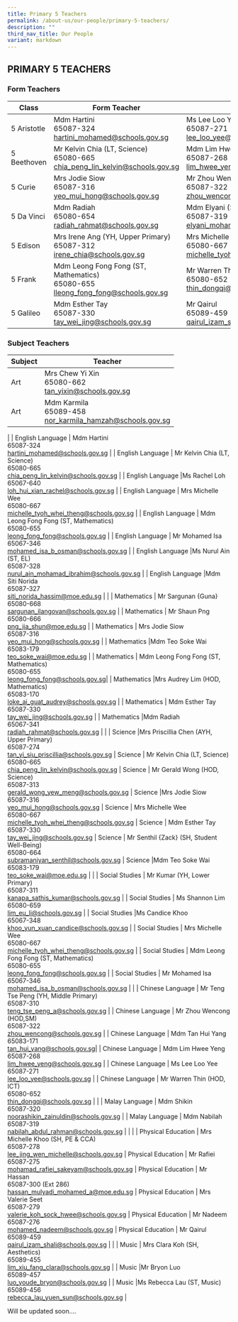 ```yaml
---
title: Primary 5 Teachers
permalink: /about-us/our-people/primary-5-teachers/
description: ""
third_nav_title: Our People
variant: markdown
---
```

## PRIMARY 5 TEACHERS

### Form Teachers

| Class | Form Teacher | Form Teacher |
|---|---|---|
| 5 Aristotle | Mdm Hartini <br>65087-324<br>[hartini_mohamed@schools.gov.sg](mailto:hartini_mohamed@schools.gov.sg) | Ms Lee Loo Yee<br>65087-271<br>[lee_loo_yee@schools.gov.sg](mailto:lee_loo_yee@schools.gov.sg) |
| 5 Beethoven | Mr Kelvin Chia (LT, Science)<br>65080-665<br>[chia_peng_lin_kelvin@schools.gov.sg](mailto:chia_peng_lin_kelvin@schools.gov.sg) | Mdm Lim Hwee Yeng<br>65087-268<br>[lim_hwee_yeng@schools.gov.sg](mailto:lim_hwee_yeng@schools.gov.sg) |
| 5 Curie |Mrs Jodie Siow<br>65087-316<br>[yeo_mui_hong@schools.gov.sg](mailto:yeo_mui_hong@schools.gov.sg) | Mr Zhou Wencong (HOD, SM)<br>65087-322<br>[zhou_wencong@schools.gov.sg](mailto:zhou_wencong@schools.gov.sg) |
| 5 Da Vinci | Mdm Radiah<br>65080-654<br>[radiah_rahmat@schools.gov.sg](mailto:radiah_rahmat@schools.gov.sg) | Mdm Elyani (ST, ML)<br>65087-319<br>[elyani_mohamed@schools.gov.sg](mailto:elyani_mohamed@schools.gov.sg) |
| 5 Edison | Mrs Irene Ang (YH, Upper Primary)<br>65087-312<br>[irene_chia@schools.gov.sg](mailto:irene_chia@schools.gov.sg) | Mrs Michelle Wee<br>65080-667<br>[michelle_tyoh_whei_theng@schools.gov.sg](mailto:michelle_tyoh_whei_theng@schools.gov.sg) |
| 5 Frank |Mdm Leong Fong Fong (ST, Mathematics)<br>65080-655<br>[lleong_fong_fong@schools.gov.sg](mailto:leong_fong_fong@schools.gov.sg) | Mr Warren Thin (HOD, ICT)<br>65080-652<br>[thin_dongqi@schools.gov.sg](mailto:thin_dongqi@schools.gov.sg) |
| 5 Galileo | Mdm Esther Tay<br>65087-330<br>[tay_wei_jing@schools.gov.sg](mailto:tay_wei_jing@schools.gov.sg)|Mr Qairul <br>65089-459<br>[qairul_izam_shali@schools.gov.sg](mailto:qairul_izam_shali@schools.gov.sg) |

### Subject Teachers

| Subject | Teacher |
|---|---|
| Art | Mrs Chew Yi Xin<br>65080-662<br>[tan\_yixin@schools.gov.sg](mailto:tan\_yixin@schools.gov.sg) |
| Art | Mdm Karmila<br>65089-458<br>[nor_karmila_hamzah@schools.gov.sg](mailto:nor_karmila_hamzah@schools.gov.sg) 
|
| English Language | Mdm Hartini <br>65087-324<br>[hartini_mohamed@schools.gov.sg](mailto:hartini_mohamed@schools.gov.sg) |
| English Language | Mr Kelvin Chia (LT, Science)<br>65080-665<br>[chia_peng_lin_kelvin@schools.gov.sg](mailto:chia_peng_lin_kelvin@schools.gov.sg)  |
| English Language |Ms Rachel Loh<br>65067-640<br>[loh_hui_xian_rachel@schools.gov.sg](mailto:loh_hui_xian_rachel@schools.gov.sg) |
| English Language | Mrs Michelle Wee<br>65080-667<br>[michelle_tyoh_whei_theng@schools.gov.sg](mailto:michelle_tyoh_whei_theng@schools.gov.sg) |
| English Language | Mdm Leong Fong Fong (ST, Mathematics)<br>65080-655<br>[leong_fong_fong@schools.gov.sg](mailto:leong_fong_fong@schools.gov.sg) |
| English Language | Mr Mohamed Isa<br>65067-346<br>[mohamed_isa_b_osman@schools.gov.sg](mailto:mohamed_isa_b_osman@schools.gov.sg) |
| English Language |Ms Nurul Ain (ST, EL)<br>65087-328<br>[nurul_ain_mohamad_ibrahim@schools.gov.sg](mailto:nurul_ain_mohamad_ibrahim@schools.gov.sg) |
| English Language |Mdm Siti Norida<br>65087-327<br>[siti_norida_hassim@moe.edu.sg](mailto:siti_norida_hassim@moe.edu.sg) |
|
| Mathematics | Mr Sargunan {Guna} <br>65080-668<br>[sargunan_ilangovan@schools.gov.sg](mailto:sargunan_ilangovan@schools.gov.sg) |
| Mathematics | Mr Shaun Png<br>65080-666<br>[png_jia_shun@moe.edu.sg](mailto:png_jia_shun@moe.edu.sg) |
| Mathematics | Mrs Jodie Siow<br>65087-316<br>[yeo_mui_hong@schools.gov.sg](mailto:yeo_mui_hong@schools.gov.sg) |
| Mathematics |Mdm Teo Soke Wai<br>65083-179<br>[teo_soke_wai@moe.edu.sg](mailto:teo_soke_wai@moe.edu.sg) |
| Mathematics | Mdm Leong Fong Fong (ST, Mathematics)<br>65080-655<br>[leong_fong_fong@schools.gov.sg](mailto:leong_fong_fong@schools.gov.sg)|
| Mathematics |Mrs Audrey Lim (HOD, Mathematics)<br>65083-170<br>[loke_ai_guat_audrey@schools.gov.sg](mailto:loke_ai_guat_audrey@schools.gov.sg) |
| Mathematics | Mdm Esther Tay<br>65087-330<br>[tay_wei_jing@schools.gov.sg](mailto:tay_wei_jing@schools.gov.sg) |
| Mathematics |Mdm Radiah<br>65067-341<br>[radiah_rahmat@schools.gov.sg](mailto:radiah_rahmat@schools.gov.sg) |
|
| Science |Mrs Priscillia Chen (AYH, Upper Primary) <br>65087-274<br>[tan_yi_siu_priscillia@schools.gov.sg](mailto:tan_yi_siu_priscillia@schools.gov.sg)  |
Science | Mr Kelvin Chia (LT, Science)<br>65080-665<br>[chia_peng_lin_kelvin@schools.gov.sg](mailto:chia_peng_lin_kelvin@schools.gov.sg)   |
Science | Mr Gerald Wong (HOD, Science)<br>65087-313<br>[gerald_wong_yew_meng@schools.gov.sg](mailto:gerald_wong_yew_meng@schools.gov.sg)   |
Science |Mrs Jodie Siow<br>65087-316<br>[yeo_mui_hong@schools.gov.sg](mailto:yeo_mui_hong@schools.gov.sg) |
Science | Mrs Michelle Wee<br>65080-667<br>[michelle_tyoh_whei_theng@schools.gov.sg](mailto:michelle_tyoh_whei_theng@schools.gov.sg) |
Science |  Mdm Esther Tay<br>65087-330<br>[tay_wei_jing@schools.gov.sg](mailto:tay_wei_jing@schools.gov.sg)  |
Science | Mr Senthil {Zack} (SH, Student Well-Being)<br>65080-664<br>[subramaniyan_senthil@schools.gov.sg](mailto:subramaniyan_senthil@schools.gov.sg)  |
Science |Mdm Teo Soke Wai<br>65083-179<br>[teo_soke_wai@moe.edu.sg](mailto:teo_soke_wai@moe.edu.sg) |
|
| Social Studies | Mr Kumar (YH, Lower Primary) <br>65087-311<br>[kanapa_sathis_kumar@schools.gov.sg](mailto:kanapa_sathis_kumar@schools.gov.sg) |
|  Social Studies | Ms Shannon Lim<br>65080-659<br>[lim_eu_li@schools.gov.sg](mailto:lim_eu_li@schools.gov.sg) |
|  Social Studies |Ms Candice Khoo<br>65067-348<br>[khoo_yun_xuan_candice@schools.gov.sg](mailto:khoo_yun_xuan_candice@schools.gov.sg) |
|  Social Studies | Mrs Michelle Wee<br>65080-667<br>[michelle_tyoh_whei_theng@schools.gov.sg](mailto:michelle_tyoh_whei_theng@schools.gov.sg) |
|  Social Studies | Mdm Leong Fong Fong (ST, Mathematics)<br>65080-655<br>[leong_fong_fong@schools.gov.sg](mailto:leong_fong_fong@schools.gov.sg) |
| Social Studies | Mr Mohamed Isa<br>65067-346<br>[mohamed_isa_b_osman@schools.gov.sg](mailto:mohamed_isa_b_osman@schools.gov.sg) |
|
| Chinese Language | Mr Teng Tse Peng (YH, Middle Primary) <br>65087-310<br>[teng_tse_peng_a@schools.gov.sg](mailto:teng_tse_peng_a@schools.gov.sg) |
| Chinese Language | Mr Zhou Wencong (HOD,SM)<br>65087-322<br>[zhou_wencong@schools.gov.sg](mailto:zhou_wencong@schools.gov.sg) |
| Chinese Language | Mdm Tan Hui Yang<br>65083-171<br>[tan_hui_yang@schools.gov.sg](mailto:tan_hui_yang@schools.gov.sg)|
| Chinese Language | Mdm Lim Hwee Yeng<br>65087-268<br>[lim_hwee_yeng@schools.gov.sg](mailto:lim_hwee_yeng@schools.gov.sg) |
| Chinese Language | Ms Lee Loo Yee<br>65087-271<br>[lee_loo_yee@schools.gov.sg](mailto:lee_loo_yee@schools.gov.sg) |
| Chinese Language | Mr Warren Thin (HOD, ICT)<br>65080-652<br>[thin_dongqi@schools.gov.sg](mailto:thin_dongqi@schools.gov.sg) |
|
| Malay Language | Mdm Shikin <br>65087-320<br>[noorashikin_zainuldin@schools.gov.sg](mailto:noorashikin_zainuldin@schools.gov.sg) |
| Malay Language | Mdm Nabilah<br>65087-319<br>[nabilah_abdul_rahman@schools.gov.sg](mailto:nabilah_abdul_rahman@schools.gov.sg)  |
|
|
| Physical Education | Mrs Michelle Khoo (SH, PE &amp; CCA) <br>65087-278<br>[lee_jing_wen_michelle@schools.gov.sg](mailto:lee_jing_wen_michelle@schools.gov.sg) |
Physical Education | Mr Rafiei <br>65087-275<br>[mohamad_rafiei_sakeyam@schools.gov.sg](mailto:mohamad_rafiei_sakeyam@schools.gov.sg) |
Physical Education |  Mr Hassan<br>65087-300 (Ext 286)<br>[hassan_mulyadi_mohamed_a@moe.edu.sg](mailto:hassan_mulyadi_mohamed_a@moe.edu.sg) |
Physical Education | Mrs Valerie Seet<br>65087-279<br>[valerie_koh_sock_hwee@schools.gov.sg](mailto:valerie_koh_sock_hwee@schools.gov.sg) |
Physical Education |  Mr Nadeem<br>65087-276<br>[mohamed_nadeem@schools.gov.sg](mailto:mohamed_nadeem@schools.gov.sg) |
Physical Education |  Mr Qairul<br>65089-459<br>[qairul_izam_shali@schools.gov.sg](mailto:qairul_izam_shali@schools.gov.sg) |
|
| Music | Mrs Clara Koh (SH, Aesthetics)<br>65089-455<br>[lim_xiu_fang_clara@schools.gov.sg](mailto:lim_xiu_fang_clara@schools.gov.sg) |
| Music |Mr Bryon Luo<br>65089-457<br>[luo_youde_bryon@schools.gov.sg](mailto:luo_youde_bryon@schools.gov.sg) |
| Music |Ms Rebecca Lau (ST, Music)<br>65089-456<br>[rebecca_lau_yuen_sun@schools.gov.sg](mailto:rebecca_lau_yuen_sun@schools.gov.sg) |

Will be updated soon....